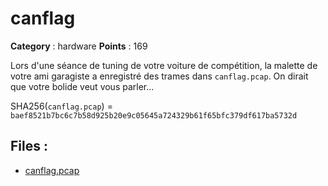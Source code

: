 # canflag

**Category** : hardware
**Points** : 169

Lors d'une séance de tuning de votre voiture de compétition, la malette de votre ami garagiste a enregistré des trames dans `canflag.pcap`. On dirait que votre bolide veut vous parler...

SHA256(`canflag.pcap`) = `baef8521b7bc6c7b58d925b20e9c05645a724329b61f65bfc379df617ba5732d`

## Files : 
 - [canflag.pcap](./canflag.pcap)


